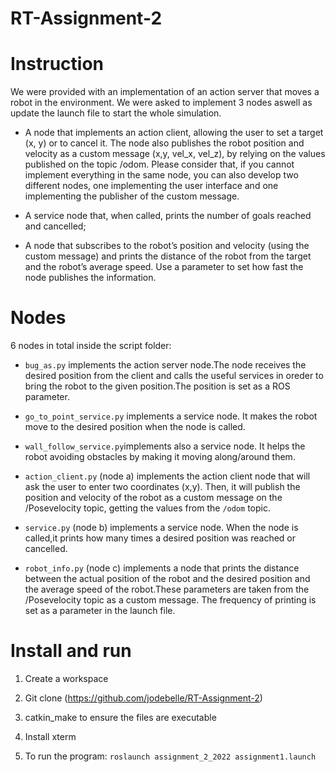 # RT-Assignment-2

# Instruction

We were provided with an implementation of an action server that moves a robot in the environment. We were asked to implement 3 nodes aswell as update the launch file to start the whole simulation.

- A node that implements an action client, allowing the user to set a target (x, y) or to cancel it. The node also publishes the robot position and velocity as a custom message (x,y, vel_x, vel_z), by relying on the values published on the topic /odom. Please consider that, if you cannot implement everything in the same node, you can also develop two different nodes, one implementing the user interface and one implementing the publisher of the custom message.

- A service node that, when called, prints the number of goals reached and cancelled;

- A node that subscribes to the robot’s position and velocity (using the custom message) and prints the distance of the robot from the target and the robot’s average speed. Use a parameter to set how fast the node publishes the information.

# Nodes

6 nodes in total inside the script folder:

- `bug_as.py` implements the action server node.The node receives the desired position from the client and calls the useful services in oreder to bring the robot to the given position.The position is set as a ROS parameter.

- `go_to_point_service.py` implements a service node. It makes the robot move to the desired position when the node is called.

- `wall_follow_service.py`implements also a service node. It helps the robot avoiding obstacles by making it moving along/around them.
 
- `action_client.py` (node a) implements the action client node that will ask the user to enter two coordinates (x,y). Then, it will publish the position and velocity of the robot as a custom message on the /Posevelocity topic, getting the values from the `/odom` topic.
 
- `service.py` (node b) implements a service node. When the node is called,it prints how many times a desired position was reached or cancelled.

- `robot_info.py` (node c) implements a node that prints the distance between the actual position of the robot and the desired position and the average speed of the robot.These parameters are taken from the /Posevelocity topic as a custom message. The frequency of printing is set as a parameter in the launch file.

# Install and run

1. Create a workspace

2. Git clone (https://github.com/jodebelle/RT-Assignment-2)

3. catkin_make to ensure the files are executable

4. Install xterm

5. To run the program: `roslaunch assignment_2_2022 assignment1.launch`
